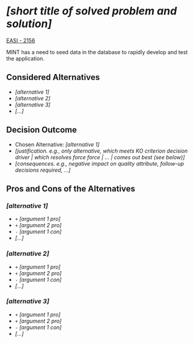 # *[short title of solved problem and solution]*

[EASI - 2156](https://jiraent.cms.gov/browse/EASI-2156)

MINT has a need to seed data in the database to rapidly develop and test the application.

## Considered Alternatives

* *[alternative 1]*
* *[alternative 2]*
* *[alternative 3]*
* *[...]* <!-- numbers of alternatives can vary -->

## Decision Outcome

* Chosen Alternative: *[alternative 1]*
* *[justification.
  e.g., only alternative,
  which meets KO criterion decision driver
  | which resolves force force
  | ...
  | comes out best (see below)]*
* *[consequences. e.g.,
  negative impact on quality attribute,
  follow-up decisions required,
  ...]* <!-- optional -->

## Pros and Cons of the Alternatives <!-- optional -->

### *[alternative 1]*

* `+` *[argument 1 pro]*
* `+` *[argument 2 pro]*
* `-` *[argument 1 con]*
* *[...]* <!-- numbers of pros and cons can vary -->

### *[alternative 2]*

* `+` *[argument 1 pro]*
* `+` *[argument 2 pro]*
* `-` *[argument 1 con]*
* *[...]* <!-- numbers of pros and cons can vary -->

### *[alternative 3]*

* `+` *[argument 1 pro]*
* `+` *[argument 2 pro]*
* `-` *[argument 1 con]*
* *[...]* <!-- numbers of pros and cons can vary -->
